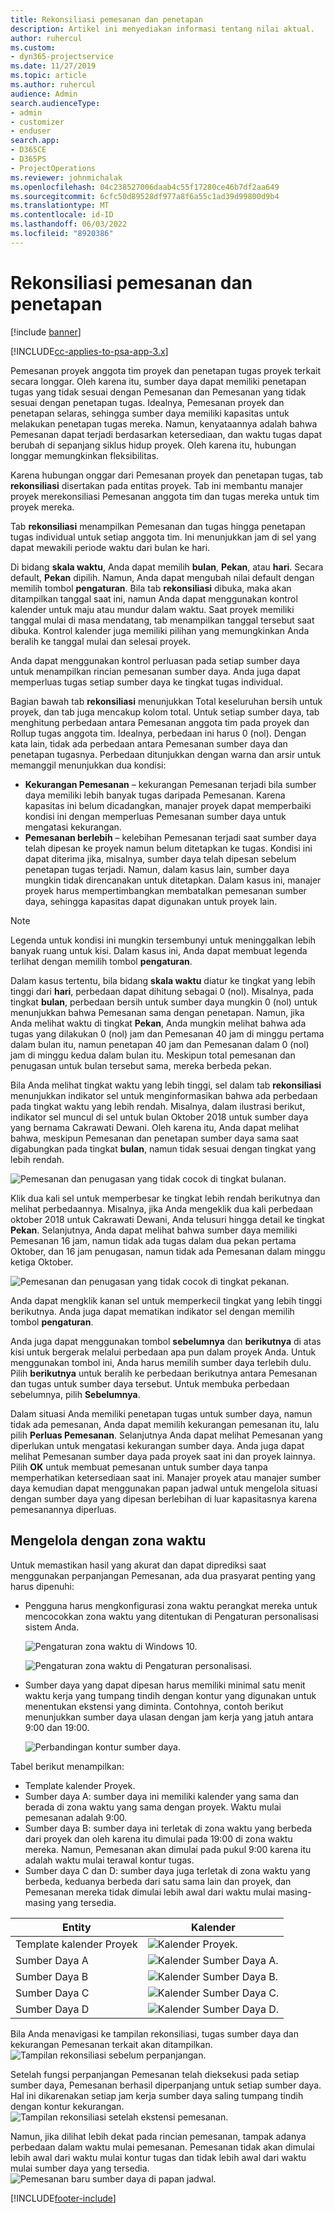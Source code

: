 ```yaml
---
title: Rekonsiliasi pemesanan dan penetapan
description: Artikel ini menyediakan informasi tentang nilai aktual.
author: ruhercul
ms.custom:
- dyn365-projectservice
ms.date: 11/27/2019
ms.topic: article
ms.author: ruhercul
audience: Admin
search.audienceType:
- admin
- customizer
- enduser
search.app:
- D365CE
- D365PS
- ProjectOperations
ms.reviewer: johnmichalak
ms.openlocfilehash: 04c238527006daab4c55f17280ce46b7df2aa649
ms.sourcegitcommit: 6cfc50d89528df977a8f6a55c1ad39d99800d9b4
ms.translationtype: MT
ms.contentlocale: id-ID
ms.lasthandoff: 06/03/2022
ms.locfileid: "8920386"
---
```

# <a name="reconcile-bookings-and-assignments"></a>Rekonsiliasi pemesanan dan penetapan

[!include [banner](../includes/psa-now-project-operations.md)]

[!INCLUDE[cc-applies-to-psa-app-3.x](../includes/cc-applies-to-psa-app-3x.md)]

Pemesanan proyek anggota tim proyek dan penetapan tugas proyek terkait secara longgar. Oleh karena itu, sumber daya dapat memiliki penetapan tugas yang tidak sesuai dengan Pemesanan dan Pemesanan yang tidak sesuai dengan penetapan tugas. Idealnya, Pemesanan proyek dan penetapan selaras, sehingga sumber daya memiliki kapasitas untuk melakukan penetapan tugas mereka. Namun, kenyataannya adalah bahwa Pemesanan dapat terjadi berdasarkan ketersediaan, dan waktu tugas dapat berubah di sepanjang siklus hidup proyek. Oleh karena itu, hubungan longgar memungkinkan fleksibilitas.

Karena hubungan onggar dari Pemesanan proyek dan penetapan tugas, tab **rekonsiliasi** disertakan pada entitas proyek. Tab ini membantu manajer proyek merekonsiliasi Pemesanan anggota tim dan tugas mereka untuk tim proyek mereka.

Tab **rekonsiliasi** menampilkan Pemesanan dan tugas hingga penetapan tugas individual untuk setiap anggota tim. Ini menunjukkan jam di sel yang dapat mewakili periode waktu dari bulan ke hari.

Di bidang **skala waktu**, Anda dapat memilih **bulan**, **Pekan**, atau **hari**. Secara default, **Pekan** dipilih. Namun, Anda dapat mengubah nilai default dengan memilih tombol **pengaturan**. Bila tab **rekonsiliasi** dibuka, maka akan ditampilkan tanggal saat ini, namun Anda dapat menggunakan kontrol kalender untuk maju atau mundur dalam waktu. Saat proyek memiliki tanggal mulai di masa mendatang, tab menampilkan tanggal tersebut saat dibuka. Kontrol kalender juga memiliki pilihan yang memungkinkan Anda beralih ke tanggal mulai dan selesai proyek.

Anda dapat menggunakan kontrol perluasan pada setiap sumber daya untuk menampilkan rincian pemesanan sumber daya. Anda juga dapat memperluas tugas setiap sumber daya ke tingkat tugas individual.

Bagian bawah tab **rekonsiliasi** menunjukkan Total keseluruhan bersih untuk proyek, dan tab juga mencakup kolom total. Untuk setiap sumber daya, tab menghitung perbedaan antara Pemesanan anggota tim pada proyek dan Rollup tugas anggota tim. Idealnya, perbedaan ini harus 0 (nol). Dengan kata lain, tidak ada perbedaan antara Pemesanan sumber daya dan penetapan tugasnya. Perbedaan ditunjukkan dengan warna dan arsir untuk memanggil menunjukkan dua kondisi:

- **Kekurangan Pemesanan** – kekurangan Pemesanan terjadi bila sumber daya memiliki lebih banyak tugas daripada Pemesanan. Karena kapasitas ini belum dicadangkan, manajer proyek dapat memperbaiki kondisi ini dengan memperluas Pemesanan sumber daya untuk mengatasi kekurangan.
- **Pemesanan berlebih** – kelebihan Pemesanan terjadi saat sumber daya telah dipesan ke proyek namun belum ditetapkan ke tugas. Kondisi ini dapat diterima jika, misalnya, sumber daya telah dipesan sebelum penetapan tugas terjadi. Namun, dalam kasus lain, sumber daya mungkin tidak direncanakan untuk ditetapkan. Dalam kasus ini, manajer proyek harus mempertimbangkan membatalkan pemesanan sumber daya, sehingga kapasitas dapat digunakan untuk proyek lain.

> [!NOTE]
> Legenda untuk kondisi ini mungkin tersembunyi untuk meninggalkan lebih banyak ruang untuk kisi. Dalam kasus ini, Anda dapat membuat legenda terlihat dengan memilih tombol **pengaturan**.

Dalam kasus tertentu, bila bidang **skala waktu** diatur ke tingkat yang lebih tinggi dari **hari**, perbedaan dapat dihitung sebagai 0 (nol). Misalnya, pada tingkat **bulan**, perbedaan bersih untuk sumber daya mungkin 0 (nol) untuk menunjukkan bahwa Pemesanan sama dengan penetapan. Namun, jika Anda melihat waktu di tingkat **Pekan**, Anda mungkin melihat bahwa ada tugas yang dilakukan 0 (nol) jam dan Pemesanan 40 jam di minggu pertama dalam bulan itu, namun penetapan 40 jam dan Pemesanan dalam 0 (nol) jam di minggu kedua dalam bulan itu. Meskipun total pemesanan dan penugasan untuk bulan tersebut sama, mereka berbeda pekan.

Bila Anda melihat tingkat waktu yang lebih tinggi, sel dalam tab **rekonsiliasi** menunjukkan indikator sel untuk menginformasikan bahwa ada perbedaan pada tingkat waktu yang lebih rendah. Misalnya, dalam ilustrasi berikut, indikator sel muncul di sel untuk bulan Oktober 2018 untuk sumber daya yang bernama Cakrawati Dewani. Oleh karena itu, Anda dapat melihat bahwa, meskipun Pemesanan dan penetapan sumber daya sama saat digabungkan pada tingkat **bulan**, namun tidak sesuai dengan tingkat yang lebih rendah.

![Pemesanan dan penugasan yang tidak cocok di tingkat bulanan.](media/reconcile-assignments-01.JPG)

Klik dua kali sel untuk memperbesar ke tingkat lebih rendah berikutnya dan melihat perbedaannya. Misalnya, jika Anda mengeklik dua kali perbedaan oktober 2018 untuk Cakrawati Dewani, Anda telusuri hingga detail ke tingkat **Pekan**. Selanjutnya, Anda dapat melihat bahwa sumber daya memiliki Pemesanan 16 jam, namun tidak ada tugas dalam dua pekan pertama Oktober, dan 16 jam penugasan, namun tidak ada Pemesanan dalam minggu ketiga Oktober.

![Pemesanan dan penugasan yang tidak cocok di tingkat pekanan.](media/reconcile-assignments-02.JPG)

Anda dapat mengklik kanan sel untuk memperkecil tingkat yang lebih tinggi berikutnya. Anda juga dapat mematikan indikator sel dengan memilih tombol **pengaturan**. 

Anda juga dapat menggunakan tombol **sebelumnya** dan **berikutnya** di atas kisi untuk bergerak melalui perbedaan apa pun dalam proyek Anda. Untuk menggunakan tombol ini, Anda harus memilih sumber daya terlebih dulu. Pilih **berikutnya** untuk beralih ke perbedaan berikutnya antara Pemesanan dan tugas untuk sumber daya tersebut. Untuk membuka perbedaan sebelumnya, pilih **Sebelumnya**.

Dalam situasi Anda memiliki penetapan tugas untuk sumber daya, namun tidak ada pemesanan, Anda dapat memilih kekurangan pemesanan itu, lalu pilih **Perluas Pemesanan**. Selanjutnya Anda dapat melihat Pemesanan yang diperlukan untuk mengatasi kekurangan sumber daya. Anda juga dapat melihat Pemesanan sumber daya pada proyek saat ini dan proyek lainnya. Pilih **OK** untuk membuat pemesanan untuk sumber daya tanpa memperhatikan ketersediaan saat ini. Manajer proyek atau manajer sumber daya kemudian dapat menggunakan papan jadwal untuk mengelola situasi dengan sumber daya yang dipesan berlebihan di luar kapasitasnya karena pemesanannya diperluas.

## <a name="managing-with-time-zones"></a>Mengelola dengan zona waktu
Untuk memastikan hasil yang akurat dan dapat diprediksi saat menggunakan perpanjangan Pemesanan, ada dua prasyarat penting yang harus dipenuhi:  

- Pengguna harus mengkonfigurasi zona waktu perangkat mereka untuk mencocokkan zona waktu yang ditentukan di Pengaturan personalisasi sistem Anda.
 
  ![Pengaturan zona waktu di Windows 10.](media/reconcile-assignments-03.png)

  ![Pengaturan zona waktu di Pengaturan personalisasi.](media/reconcile-assignments-04.png)
 
- Sumber daya yang dapat dipesan harus memiliki minimal satu menit waktu kerja yang tumpang tindih dengan kontur yang digunakan untuk menentukan ekstensi yang diminta. Contohnya, contoh berikut menunjukkan sumber daya ulasan dengan jam kerja yang jatuh antara 9:00 dan 19:00. 

  ![Perbandingan kontur sumber daya.](media/reconcile-assignments-05.png)

Tabel berikut menampilkan:

- Template kalender Proyek.
- Sumber daya A: sumber daya ini memiliki kalender yang sama dan berada di zona waktu yang sama dengan proyek. Waktu mulai pemesanan adalah 9:00.
- Sumber daya B: sumber daya ini terletak di zona waktu yang berbeda dari proyek dan oleh karena itu dimulai pada 19:00 di zona waktu mereka. Namun, Pemesanan akan dimulai pada pukul 9:00 karena itu adalah waktu mulai terawal kontur tugas.
- Sumber daya C dan D: sumber daya juga terletak di zona waktu yang berbeda, keduanya berbeda dari satu sama lain dan proyek, dan Pemesanan mereka tidak dimulai lebih awal dari waktu mulai masing-masing yang tersedia.

|Entity  |Kalender  |
|-|-|
|Template kalender Proyek   | ![Kalender Proyek.](media/reconcile-assignments-06.png) |
|Sumber Daya A  | ![Kalender Sumber Daya A.](media/reconcile-assignments-06.png) |
|Sumber Daya B  |  ![Kalender Sumber Daya B.](media/reconcile-assignments-07.png) |
|Sumber Daya C  |  ![Kalender Sumber Daya C.](media/reconcile-assignments-08.png) |
|Sumber Daya D  | ![Kalender Sumber Daya D.](media/reconcile-assignments-09.png)  |
 
Bila Anda menavigasi ke tampilan rekonsiliasi, tugas sumber daya dan kekurangan Pemesanan terkait akan ditampilkan.
 ![Tampilan rekonsiliasi sebelum perpanjangan.](media/reconcile-assignments-10.png)

Setelah fungsi perpanjangan Pemesanan telah dieksekusi pada setiap sumber daya, Pemesanan berhasil diperpanjang untuk setiap sumber daya. Hal ini dikarenakan setiap jam kerja sumber daya saling tumpang tindih dengan kontur kekurangan.
 ![Tampilan rekonsiliasi setelah ekstensi pemesanan.](media/reconcile-assignments-11.png) 

Namun, jika dilihat lebih dekat pada rincian pemesanan, tampak adanya perbedaan dalam waktu mulai pemesanan. Pemesanan tidak akan dimulai lebih awal dari waktu mulai kontur tugas dan tidak lebih awal dari waktu mulai sumber daya yang tersedia.
 ![Pemesanan baru sumber daya di papan jadwal.](media/reconcile-assignments-12.png)


[!INCLUDE[footer-include](../includes/footer-banner.md)]
